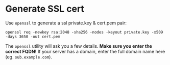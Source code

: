 # Generate SSL cert

Use `openssl` to generate a ssl private.key & cert.pem pair:
```
openssl req -newkey rsa:2048 -sha256 -nodes -keyout private.key -x509 -days 3650 -out cert.pem
```

The `openssl` utility will ask you a few details. **Make sure you enter the correct FQDN!** If your server has a domain, enter the full domain name here (eg. `sub.example.com`).
